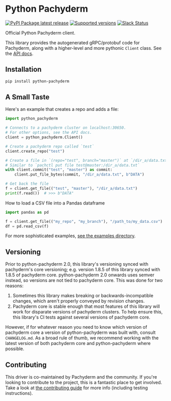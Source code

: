 # Python Pachyderm

[![PyPI Package latest release](https://img.shields.io/pypi/v/python-pachyderm.svg)](https://pypi.python.org/pypi/python-pachyderm)
[![Supported versions](https://img.shields.io/pypi/pyversions/python-pachyderm.svg)](https://pypi.python.org/pypi/python-pachyderm)
[![Slack Status](https://badge.slack.pachyderm.io/badge.svg)](http://slack.pachyderm.io)

Official Python Pachyderm client.

This library provides the autogenerated gRPC/protobuf code for Pachyderm, along with a higher-level and more pythonic `Client` class.
See the [API docs](https://python-pachyderm.readthedocs.io/en/stable/).

## Installation

```bash
pip install python-pachyderm
```

## A Small Taste

Here's an example that creates a repo and adds a file:

```python
import python_pachyderm

# Connects to a pachyderm cluster on localhost:30650.
# For other options, see the API docs.
client = python_pachyderm.Client()

# Create a pachyderm repo called `test`
client.create_repo("test")

# Create a file in `(repo="test", branch="master")` at `/dir_a/data.txt`
# Similar to `pachctl put file test@master:/dir_a/data.txt`
with client.commit("test", "master") as commit:
    client.put_file_bytes(commit, "/dir_a/data.txt", b"DATA")

# Get back the file
f = client.get_file(("test", "master"), "/dir_a/data.txt")
print(f.read())  # >>> b"DATA"
```

How to load a CSV file into a Pandas dataframe

```python
import pandas as pd

f = client.get_file(("my_repo", "my_branch"), "/path_to/my_data.csv")
df = pd.read_csv(f)
```

For more sophisticated examples, [see the examples directory](https://github.com/pachyderm/python-pachyderm/tree/master/examples).

## Versioning

Prior to python-pachyderm 2.0, this library's versioning synced with pachyderm's core versioning; e.g. version 1.8.5 of this library synced with 1.8.5 of pachyderm core. python-pachyderm 2.0 onwards uses semver instead, so versions are not tied to pachyderm core. This was done for two reasons:

1. Sometimes this library makes breaking or backwards-incompatible changes, which aren't properly conveyed by revision changes.
2. Pachyderm core is stable enough that most features of this library will work for disparate versions of pachyderm clusters. To help ensure this, this library's CI tests against several versions of pachyderm core.

However, if for whatever reason you need to know which version of pachyderm core a version of python-pachyderm was built with, consult `CHANGELOG.md`. As a broad rule of thumb, we recommend working with the latest version of both pachyderm core and python-pachyderm where possible.

## Contributing

This driver is co-maintained by Pachyderm and the community. If you're looking to contribute to the project, this is a fantastic place to get involved. Take a look at [the contributing guide](./contributing.md) for more info (including testing instructions).
